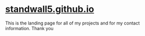 <h1><a href="//standwall5.github.io" target="_blank">standwall5.github.io</a></h1>
<p stlye="font-size: 24px;">This is the landing page for all of my projects and for my contact information. Thank you</p>
